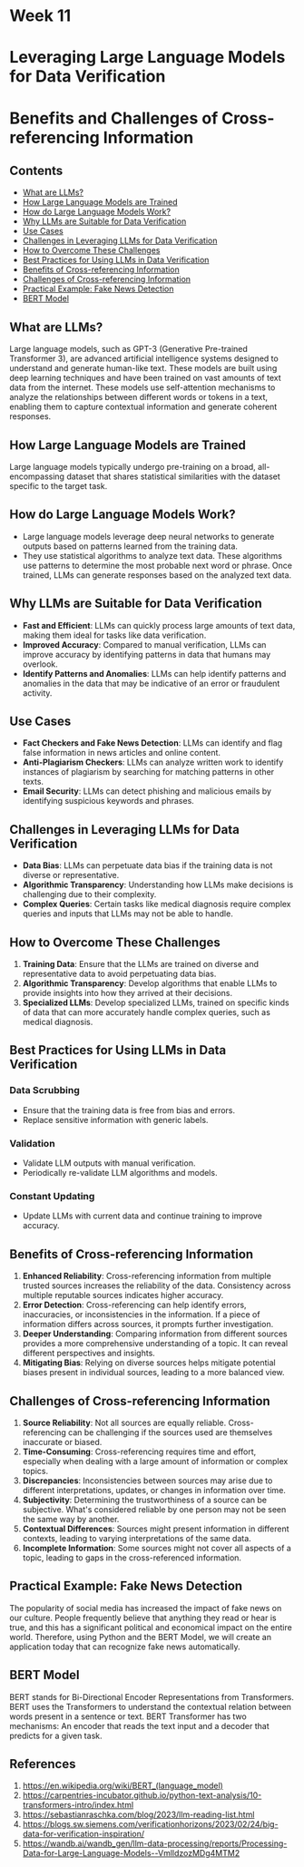 # Week 11
# Leveraging Large Language Models for Data Verification
# Benefits and Challenges of Cross-referencing Information

## Contents


- [What are LLMs?](#what-are-llms)
- [How Large Language Models are Trained](#how-large-language-models-are-trained)
- [How do Large Language Models Work?](#how-do-large-language-models-work)
- [Why LLMs are Suitable for Data Verification](#why-llms-are-suitable-for-data-verification)
- [Use Cases](#use-cases)
- [Challenges in Leveraging LLMs for Data Verification](#challenges-in-leveraging-llms-for-data-verification)
- [How to Overcome These Challenges](#how-to-overcome-these-challenges)
- [Best Practices for Using LLMs in Data Verification](#best-practices-for-using-llms-in-data-verification)
- [Benefits of Cross-referencing Information](#benefits-of-cross-referencing-information)
- [Challenges of Cross-referencing Information](#challenges-of-cross-referencing-information)
- [Practical Example: Fake News Detection](#practical-example-fake-news-detection)
- [BERT Model](#bert-model)


## What are LLMs?
Large language models, such as GPT-3 (Generative Pre-trained Transformer 3), are advanced artificial intelligence systems designed to understand and generate human-like text. These models are built using deep learning techniques and have been trained on vast amounts of text data from the internet. These models use self-attention mechanisms to analyze the relationships between different words or tokens in a text, enabling them to capture contextual information and generate coherent responses.


## How Large Language Models are Trained
Large language models typically undergo pre-training on a broad, all-encompassing dataset that shares statistical similarities with the dataset specific to the target task.

## How do Large Language Models Work?
- Large language models leverage deep neural networks to generate outputs based on patterns learned from the training data.
- They use statistical algorithms to analyze text data. These algorithms use patterns to determine the most probable next word or phrase. Once trained, LLMs can generate responses based on the analyzed text data.

## Why LLMs are Suitable for Data Verification
- **Fast and Efficient**: LLMs can quickly process large amounts of text data, making them ideal for tasks like data verification.
- **Improved Accuracy**: Compared to manual verification, LLMs can improve accuracy by identifying patterns in data that humans may overlook.
- **Identify Patterns and Anomalies**: LLMs can help identify patterns and anomalies in the data that may be indicative of an error or fraudulent activity.

## Use Cases
- **Fact Checkers and Fake News Detection**: LLMs can identify and flag false information in news articles and online content.
- **Anti-Plagiarism Checkers**: LLMs can analyze written work to identify instances of plagiarism by searching for matching patterns in other texts.
- **Email Security**: LLMs can detect phishing and malicious emails by identifying suspicious keywords and phrases.

## Challenges in Leveraging LLMs for Data Verification
- **Data Bias**: LLMs can perpetuate data bias if the training data is not diverse or representative.
- **Algorithmic Transparency**: Understanding how LLMs make decisions is challenging due to their complexity.
- **Complex Queries**: Certain tasks like medical diagnosis require complex queries and inputs that LLMs may not be able to handle.

## How to Overcome These Challenges
1. **Training Data**: Ensure that the LLMs are trained on diverse and representative data to avoid perpetuating data bias.
2. **Algorithmic Transparency**: Develop algorithms that enable LLMs to provide insights into how they arrived at their decisions.
3. **Specialized LLMs**: Develop specialized LLMs, trained on specific kinds of data that can more accurately handle complex queries, such as medical diagnosis.

## Best Practices for Using LLMs in Data Verification
### Data Scrubbing
- Ensure that the training data is free from bias and errors.
- Replace sensitive information with generic labels.

### Validation
- Validate LLM outputs with manual verification.
- Periodically re-validate LLM algorithms and models.

### Constant Updating
- Update LLMs with current data and continue training to improve accuracy.

## Benefits of Cross-referencing Information
1. **Enhanced Reliability**: Cross-referencing information from multiple trusted sources increases the reliability of the data. Consistency across multiple reputable sources indicates higher accuracy.
2. **Error Detection**: Cross-referencing can help identify errors, inaccuracies, or inconsistencies in the information. If a piece of information differs across sources, it prompts further investigation.
3. **Deeper Understanding**: Comparing information from different sources provides a more comprehensive understanding of a topic. It can reveal different perspectives and insights.
4. **Mitigating Bias**: Relying on diverse sources helps mitigate potential biases present in individual sources, leading to a more balanced view.

## Challenges of Cross-referencing Information
1. **Source Reliability**: Not all sources are equally reliable. Cross-referencing can be challenging if the sources used are themselves inaccurate or biased.
2. **Time-Consuming**: Cross-referencing requires time and effort, especially when dealing with a large amount of information or complex topics.
3. **Discrepancies**: Inconsistencies between sources may arise due to different interpretations, updates, or changes in information over time.
4. **Subjectivity**: Determining the trustworthiness of a source can be subjective. What's considered reliable by one person may not be seen the same way by another.
5. **Contextual Differences**: Sources might present information in different contexts, leading to varying interpretations of the same data.
6. **Incomplete Information**: Some sources might not cover all aspects of a topic, leading to gaps in the cross-referenced information.

## Practical Example: Fake News Detection
The popularity of social media has increased the impact of fake news on our culture. People frequently believe that anything they read or hear is true, and this has a significant political and economical impact on the entire world. Therefore, using Python and the BERT Model, we will create an application today that can recognize fake news automatically.

## BERT Model
BERT stands for Bi-Directional Encoder Representations from Transformers. BERT uses the Transformers to understand the contextual relation between words present in a sentence or text. BERT Transformer has two mechanisms: An encoder that reads the text input and a decoder that predicts for a given task.

## References
1. https://en.wikipedia.org/wiki/BERT_(language_model)
2. https://carpentries-incubator.github.io/python-text-analysis/10-transformers-intro/index.html
3. https://sebastianraschka.com/blog/2023/llm-reading-list.html
4. https://blogs.sw.siemens.com/verificationhorizons/2023/02/24/big-data-for-verification-inspiration/
5. https://wandb.ai/wandb_gen/llm-data-processing/reports/Processing-Data-for-Large-Language-Models--VmlldzozMDg4MTM2
 

